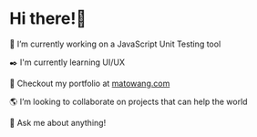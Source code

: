 # Hi there!🐳

🔭 I’m currently working on a JavaScript Unit Testing tool

✒️ I'm currently learning UI/UX

🧐 Checkout my portfolio at [matowang.com](http://matowang.com/)

🌎 I’m looking to collaborate on projects that can help the world

💬 Ask me about anything!

<!--
**matowang/matowang** is a ✨ _special_ ✨ repository because its `README.md` (this file) appears on your GitHub profile.

Here are some ideas to get you started:

- 🔭 I’m currently working on ...
- 🌱 I’m currently learning ...
- 👯 I’m looking to collaborate on ...
- 🤔 I’m looking for help with ...
- 💬 Ask me about ...
- 📫 How to reach me: ...
- 😄 Pronouns: ...
- ⚡ Fun fact: ...
-->
